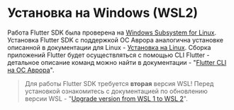 # Установка на Windows (WSL2)

Работа Flutter SDK была проверена на [Windows Subsystem for Linux](https://learn.microsoft.com/en-us/windows/wsl/about). Установка Flutter SDK с поддержкой ОС Аврора аналогична установке описанной в документации для Linux - [Установка на Linux](install_linux.md). Сборка приложений Flutter будет осуществляться с помощью CLI Flutter - детальное описание команд можно найти в документации - "[Flutter CLI на ОС Аврора](cli.md)".

> Для работы Flutter SDK требуется **вторая** версия WSL! Перед установкой ознакомитесь с документацией по обновлению версии WSL - "[Upgrade version from WSL 1 to WSL 2](https://learn.microsoft.com/en-us/windows/wsl/install#upgrade-version-from-wsl-1-to-wsl-2)".


